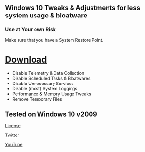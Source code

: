 ## Windows 10 Tweaks &amp; Adjustments for less system usage & bloatware 

### Use at Your own Risk
Make sure that you have a System Restore Point.

# [Download](https://github.com/SanGraphic/Windows-10/archive/refs/heads/main.zip)

- Disable Telemetry & Data Collection
- Disable Scheduled Tasks & Bloatwares
- Disable Unnecessary Services
- Disable (most) System Loggings
- Performance & Memory Usage Tweaks
- Remove Temporary Files

## Tested on Windows 10 v2009

[License](https://github.com/SanGraphic/Windows-10/blob/main/LICENSE)

[Twitter](https://twitter.com/sangraphic)

[YouTube](https://youtube.com/c/sangamerg)

